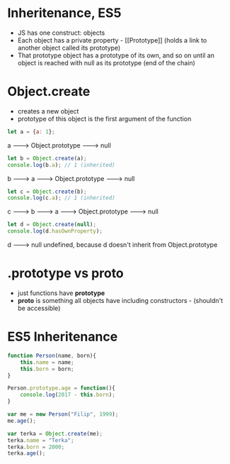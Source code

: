 # Inheritenance, ES5

* JS has one construct: objects
* Each object has a private property - [[Prototype]] (holds a link to another object called its prototype)
* That prototype object has a prototype of its own, and so on until an object is reached with null as its prototype (end of the chain)

# Object.create
* creates a new object 
* prototype of this object is the first argument of the function

```javascript
let a = {a: 1}; 
```
 a ---> Object.prototype ---> null
```javascript
let b = Object.create(a);
console.log(b.a); // 1 (inherited)
```
 b ---> a ---> Object.prototype ---> null

```javascript
let c = Object.create(b);
console.log(c.a); // 1 (inherited)
```
 c ---> b ---> a ---> Object.prototype ---> null


```javascript
let d = Object.create(null);
console.log(d.hasOwnProperty); 
```
 d ---> null
 undefined, because d doesn't inherit from Object.prototype

# .prototype vs __proto__
* just functions have **prototype**  
* **__proto__** is something all objects have including constructors  - (shouldn't be accessible) 


# ES5 Inheritenance
```javascript
function Person(name, born){
    this.name = name;
    this.born = born;
}

Person.prototype.age = function(){
    console.log(2017 - this.born);
}

var me = new Person("Filip", 1999);
me.age();

var terka = Object.create(me);
terka.name = "Terka";
terka.born = 2000;
terka.age();
```
